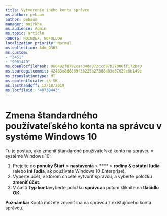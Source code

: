 ```yaml
---
title: Vytvorenie iného konta správcu
ms.author: pebaum
author: pebaum
manager: mnirkhe
ms.audience: Admin
ms.topic: article
ROBOTS: NOINDEX, NOFOLLOW
localization_priority: Normal
ms.collection: Adm_O365
ms.custom:
- "3451"
- "9001449"
ms.openlocfilehash: 060492f0792caa34de872ccd97b27006ff172ba0
ms.sourcegitcommit: 42463e8d8869f36225a27388d83d37629c6b149e
ms.translationtype: MT
ms.contentlocale: sk-SK
ms.lasthandoff: 12/18/2019
ms.locfileid: "40738443"
---
```

# <a name="change-a-standard-user-account-to-an-administrator-in-windows-10"></a>Zmena štandardného používateľského konta na správcu v systéme Windows 10

Tu je postup, ako zmeniť štandardné používateľské konto na správcu v systéme Windows 10:

1. Prejdite do **ponuky Štart** > **nastavenia** > **** > **rodiny & ostatní ľudia** (alebo **iní ľudia**, ak používate Windows 10 Enterprise).
2. Vyberte účet, v ktorom chcete vytvoriť správcu, a vyberte položku **zmeniť účet**.
3. V časti **Typ konta**vyberte položku **správca**a potom kliknite na **tlačidlo OK**.

**Poznámka:** Kontá môžete zmeniť iba na správcu z existujúceho konta správcu.